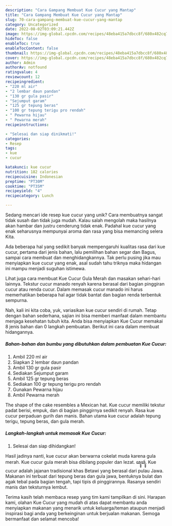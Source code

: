 ```yaml
---
description: "Cara Gampang Membuat Kue Cucur yang Mantap"
title: "Cara Gampang Membuat Kue Cucur yang Mantap"
slug: 70-cara-gampang-membuat-kue-cucur-yang-mantap
category: Uncategorized
date: 2022-08-02T03:09:21.442Z
image: https://img-global.cpcdn.com/recipes/48eba415a7dbcc8f/680x482cq70/kue-cucur-foto-resep-utama.jpg
hideToc: false
enableToc: true
enableTocContent: false
thumbnail: https://img-global.cpcdn.com/recipes/48eba415a7dbcc8f/680x482cq70/kue-cucur-foto-resep-utama.jpg
cover: https://img-global.cpcdn.com/recipes/48eba415a7dbcc8f/680x482cq70/kue-cucur-foto-resep-utama.jpg
author: Admin
authorAv: notfound
ratingvalue: 4
reviewcount: 12
recipeingredient:
- "220 ml air"
- "2 lembar daun pandan"
- "130 gr gula pasir"
- "Sejumput garam"
- "125 gr tepung beras"
- "100 gr tepung terigu pro rendah"
- " Pewarna hijau"
- " Pewarna merah"
recipeinstructions:

- "Selesai dan siap dinikmati!"
categories:
- Resep
tags:
- kue
- cucur

katakunci: kue cucur 
nutrition: 182 calories
recipecuisine: Indonesian
preptime: "PT30M"
cooktime: "PT35M"
recipeyield: "4"
recipecategory: Lunch

---
```





Sedang mencari ide resep kue cucur yang unik? Cara membuatnya sangat tidak susah dan tidak juga mudah. Kalau salah mengolah maka hasilnya akan hambar dan justru cenderung tidak enak. Padahal kue cucur yang enak seharusnya mempunyai aroma dan rasa yang bisa memancing selera Kita.





Ada beberapa hal yang sedikit banyak mempengaruhi kualitas rasa dari kue cucur, pertama dari jenis bahan, lalu pemilihan bahan segar dan Bagus, sampai cara membuat dan menghidangkannya. Tak perlu pusing jika mau menyiapkan kue cucur yang enak,      asal sudah tahu triknya maka hidangan ini mampu menjadi suguhan istimewa.














Lihat juga cara membuat Kue Cucur Gula Merah dan masakan sehari-hari lainnya. Tekstur cucur manado renyah karena berasal dari bagian pinggiran cucur atau renda cucur. Dalam memasak cucur manado ini harus memerhatikan beberapa hal agar tidak bantat dan bagian renda terbentuk sempurna.






Nah, kali ini kita coba, yuk, variasikan kue cucur sendiri di rumah. Tetap dengan bahan sederhana, sajian ini bisa memberi manfaat dalam membantu menjaga kesehatan tubuh kita. Anda bisa menyiapkan Kue Cucur memakai 8 jenis bahan dan 0 langkah pembuatan. Berikut ini cara dalam membuat hidangannya.

<!--inarticleads1-->

##### Bahan-bahan dan bumbu yang dibutuhkan dalam pembuatan Kue Cucur:

1. Ambil 220 ml air
1. Siapkan 2 lembar daun pandan
1. Ambil 130 gr gula pasir
1. Sediakan Sejumput garam
1. Ambil 125 gr tepung beras
1. Sediakan 100 gr tepung terigu pro rendah
1. Gunakan  Pewarna hijau
1. Ambil  Pewarna merah


The shape of the cake resembles a Mexican hat. Kue cucur memiliki tekstur padat berisi, empuk, dan di bagian pinggirnya sedikit renyah. Rasa kue cucur perpaduan gurih dan manis. Bahan utama kue cucur adalah tepung terigu, tepung beras, dan gula merah. 

<!--inarticleads2-->

##### Langkah-langkah untuk memasak Kue Cucur:


1. Selesai dan siap dihidangkan!

Hasil jadinya nanti, kue cucur akan berwarna cokelat muda karena gula merah. Kue cucur gula merah bisa dibilang populer dan lezat. ꦕꦸꦕꦸꦂ. Kue cucur adalah jajanan tradisional khas Betawi yang berasal dari pulau Jawa. Makanan ini terbuat dari tepung beras dan gula jawa, bentuknya bulat dan agak tebal pada bagian tengah, tapi tipis di pinggirannya. Rasanya sendiri manis dan teksturnya lembut. 

Terima kasih telah membaca resep yang tim kami tampilkan di sini. Harapan kami, olahan Kue Cucur yang mudah di atas dapat membantu anda menyiapkan makanan yang menarik untuk keluarga/teman ataupun menjadi inspirasi bagi anda yang berkeinginan untuk berjualan makanan. Semoga bermanfaat dan selamat mencoba!
